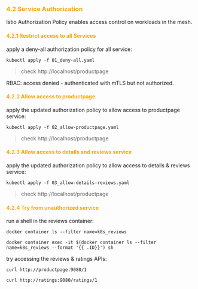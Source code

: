 ### <font color='orange'> 4.2 Service Authorization </font>
Istio Authorization Policy enables access control on workloads in the mesh.

#### <font color='orange'> 4.2.1 Restrict access to all Services </font>
apply a deny-all authorization policy for all service:
```
kubectl apply -f 01_deny-all.yaml
```

> check http://localhost/productpage  

RBAC: access denied - authenticated with mTLS but not authorized.  

#### <font color='orange'>4.2.2 Allow access to productpage </font>
apply the updated authorization policy to allow access to productpage service:
```
kubectl apply -f 02_allow-productpage.yaml
```
> check http://localhost/productpage  

#### <font color='orange'>4.2.3 Allow access to details and reviews service </font>
apply the updated authorization policy to allow access to details & reviews service:
```
kubectl apply -f 03_allow-details-reviews.yaml
```
> check http://localhost/productpage  

#### <font color='orange'> 4.2.4 Try from unauthorized service </font>
run a shell in the reviews container:
```
docker container ls --filter name=k8s_reviews
```
```
docker container exec -it $(docker container ls --filter name=k8s_reviews --format '{{ .ID}}') sh
```
try accessing the reviews & ratings APIs:
```
curl http://productpage:9080/1
```
```
curl http://ratings:9080/ratings/1
```
